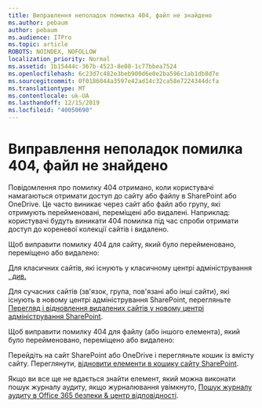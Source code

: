 ```yaml
---
title: Виправлення неполадок помилка 404, файл не знайдено
ms.author: pebaum
author: pebaum
ms.audience: ITPro
ms.topic: article
ROBOTS: NOINDEX, NOFOLLOW
localization_priority: Normal
ms.assetid: 1b15444c-367b-4523-8e08-1c77bbea7524
ms.openlocfilehash: 6c23d7c482e3beb900d6e0e2ba596c1ab1db8d7e
ms.sourcegitcommit: 0f0186044a3597e42ad14c32ca58e7224344dcfa
ms.translationtype: MT
ms.contentlocale: uk-UA
ms.lasthandoff: 12/15/2019
ms.locfileid: "40050690"
---
```

# <a name="troubleshoot-error-404-file-not-found"></a>Виправлення неполадок помилка 404, файл не знайдено

Повідомлення про помилку 404 отримано, коли користувачі намагаються отримати доступ до сайту або файлу в SharePoint або OneDrive. Це часто виникає через сайт або файл або групу, які отримують перейменовані, переміщені або видалені. Наприклад: користувачі будуть виникати 404 помилка під час спроби отримати доступ до кореневої колекції сайтів і видалено.

Щоб виправити помилку 404 для сайту, який було перейменовано, переміщено або видалено:

Для класичних сайтів, які існують у класичному центрі адміністрування [, див.](https://docs.microsoft.com/sharepoint/restore-deleted-site-collection)


Для сучасних сайтів (зв'язок, група, пов'язані або інші сайти), які існують в новому центрі адміністрування SharePoint, перегляньте [Перегляд і відновлення видалених сайтів у новому центрі адміністрування SharePoint](https://docs.microsoft.com/sharepoint/restore-deleted-site-collection).

Щоб виправити помилку 404 для файлу (або іншого елемента), який було перейменовано, переміщено або видалено:

Перейдіть на сайт SharePoint або OneDrive і перегляньте кошик із вмісту сайту. Переглянути, [відновити елементи в кошику сайту SharePoint](https://support.office.com/article/Restore-items-in-the-Recycle-Bin-of-a-SharePoint-site-6df466b6-55f2-4898-8d6e-c0dff851a0be#ID0EAADAAA=Online).

Якщо ви все ще не вдається знайти елемент, який можна виконати пошук журналу аудиту, якщо журналювання увімкнуто, [Пошук журналу аудиту в Office 365 безпеки & центр відповідності](https://docs.microsoft.com/office365/securitycompliance/search-the-audit-log-in-security-and-compliance?redirectSourcePath=%252fclient%252fsearch-the-audit-log-in-the-office-365-security-compliance-center-0d4d0f35-390b-4518-800e-0c7ec95e946c).
